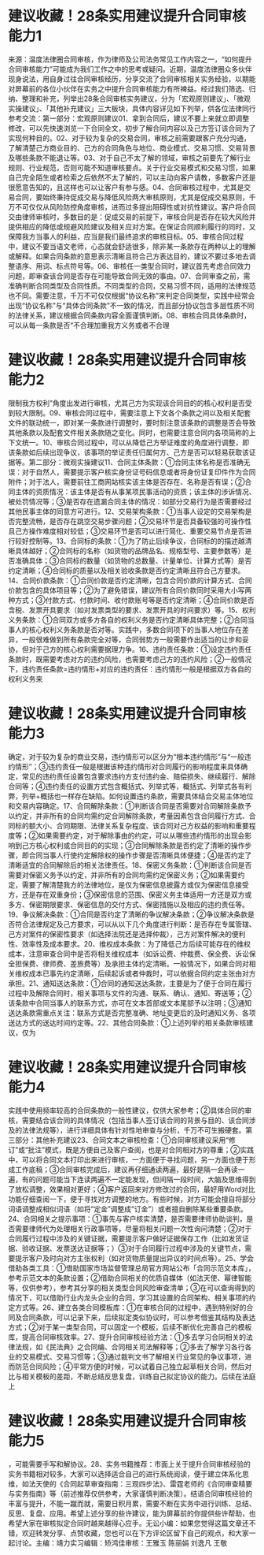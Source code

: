 # 建议收藏！28条实用建议提升合同审核能力1

来源：温度法律圈合同审核，作为律师及公司法务常见工作内容之一，“如何提升合同审核能力”可能成为我们工作之中的思考或疑问。近期，温度法律圈众多伙伴现身说法，用自身过往合同审核经历，分享交流了合同审核相关实务经验，以期能对屏幕前的各位小伙伴在实务之中提升合同审核能力有所裨益。经过我们筛选、归纳、整理和补充，列举出28条合同审核实务建议，分为「宏观原则建议」、「微观实操建议」、「其他补充建议」三大板块，具体内容详见如下列举，供各位法律同行参考交流：第一部分：宏观原则建议01、拿到合同后，建议不要上来就立即调整修改，可以先快速浏览一下合同全文，初步了解合同内容以及己方签订该合同为了实现何种目的。02、对于较为复杂的交易合同，审核之前需要跟客户充分沟通，了解清楚己方商业目的、己方的合同角色与地位、商业模式、交易习惯、交易背景及哪些条款不能退让等。03、对于自己不太了解的领域，审核之前要先了解行业规则、行业规范，否则可能不知道审核要点。关于行业交易模式和交易习惯，如果自己完全陌生或者检索之后依然不太了解的，可以主动向客户请教，多数客户还是很愿意告知的，且这样也可以让客户有参与感。04、合同审核过程中，尤其是交易合同，要始终秉持促成交易与降低风险两大审核原则，尤其是促成交易原则，千万不可仅仅从风险防控角度审核，进而过多提出阻碍性或对抗性建议。客户将合同交由律师审核时，多数目的是：促成交易的前提下，审核合同是否存在较大风险并提供相应的降低或规避风险建议及相关应对方案。在保证合同顺利履行的同时，又保障我方当事人的利益，应当是我们最终追求的审核目标。05、审核合同过程中，建议不要当语文老师，心态就会舒适很多，除非某一条款存在两种以上的理解或解释。如果合同条款的意思表示清晰且符合己方表达目的，建议不要过多地去调整语序、用词、标点符号等。06、审核任一类型合同时，建议首先考虑合同效力问题，即审查该合同是否存在可能导致合同无效的事由。07、合同审查之前，需准确判断合同类型及合同性质。不同类型的合同，交易习惯不同，适用的法律规范也不同。需要注意，千万不可仅仅根据“协议名称”来判定合同类型，实践中经常会出现“协议名称”与“具体合同条款”不一致的情况，而且部分协议包含多层性质不同的法律关系，建议根据合同条款内容全面谨慎判断。08、审核合同具体条款时，可以从每一条款是否“不合理加重我方义务或者不合理

# 建议收藏！28条实用建议提升合同审核能力2

限制我方权利”角度出发进行审核，尤其己方为实现该合同目的的核心权利是否受到较大限制。09、审核合同过程中，需要注意上下文各个条款之间以及相关配套文件的联动统一，即对某一条款进行调整时，要时刻注意该条款的调整是否会导致其他条款以及配套文件相关条款随之变化。同时，也需要注意合同内各项简称的上下文统一。10、审核合同过程中，可以从降低己方举证难度的角度进行调整，即该条款如后续出现争议，该事项的举证责任归属何方、己方是否可以轻易获取该证据等。第二部分：微观实操建议11、合同主体条款：①合同主体名称是否准确无误：对于自然人，需要提示客户核实身份证号码信息或者将身份证复印件作为合同附件；对于法人，需要前往工商网站核实该主体是否存在、名称是否有误；②合同主体的资质情况：该主体是否有从事某项民事活动的资质；该主体的涉诉情况、被处罚情况等；③是否存在遗漏合同主体的情况：如部分交易行为是否需要经过其他民事主体的同意方可进行。12、交易架构条款：①当事人设定的交易架构是否完整流畅，是否存在跳空交易步骤问题；②交易环节是否具备较强的可操作性且己方操作难度相对较低；③交易环节是否可以进行简化、重要交易节点是否进行较好控制等。13、合同标的条款：①为了防止后续争议，合同标的的描述越清晰具体越好；②合同标的名称（如货物的品牌品名、规格型号、主要参数等）是否准确具体；③合同标的数量（如货物的总数量、计量单位、计算方式等）是否约定清晰；④合同标的质量以及相关验收条款是否约定清晰且符合己方要求。14、合同价款条款：①合同价款是否约定清晰，包含合同价款的计算方式、合同价款包含的具体项目等；②为了避免错误，建议所有合同价款同时采用大小写两种方式；③付款方式、付款时间、收付款账号等是否约定清晰；④合同价款是否含税、发票开具要求（如对发票类型的要求、发票开具的时间要求）等。15、权利义务条款：①合同双方或多方各自的权利义务是否约定清晰具体完整；②合同当事人的核心权利义务条款是否对等。实践中，多数合同项下的当事人地位存在差异，一般很难做到所有条款完全对等，合同弱势方一般需要作出适当的让步和妥协，但对于己方的核心权利需要据理力争。16、违约责任条款：①设定违约责任条款时，既需要考虑对方的违约风险，也需要考虑己方的违约风险；②一般情况下，违约责任条款=违约情形+对应的违约责任：违约情形一般是根据双方各自的权利义务来

# 建议收藏！28条实用建议提升合同审核能力3

确定，对于较为复杂的商业交易，违约情形可以区分为“根本违约情形”与“一般违约情形”；③违约责任一般是根据该种违约情形对合同履行的影响程度来具体确定，常见的违约责任设置包含要求违约方支付违约金、赔偿损失、继续履行、解除合同等；④违约责任的设置方式包含概括式、列举式等，概括式、列举式各有利弊，列举+概括也一样存在缺陷。如何设置违约条款，需要具体结合交易主体地位和交易内容确定。17、合同解除条款：①判断该合同是否需要对合同解除条款予以约定，并非所有的合同均需约定合同解除条款，考量因素包含合同履行方式、合同标的额大小、合同期限、法律关系复杂程度、该合同对己方权益的影响和重要程度等；②如果需要约定，对于解除事由的约定，可以从哪些违约情形的出现会影响到己方核心权利或合同目的的实现；③合同解除条款是否约定了清晰的操作步骤，即合同当事人行使约定解除权的操作步骤是否清晰具体便捷；④是否约定了清晰适宜的合同解除后的相关法律责任。18、保密义务条款：①判断该合同是否需要对保密义务予以约定，并非所有的合同均需约定保密义务；②如果需要约定，需要了解清楚我方的法律地位，是仅为保密信息披露方或仅为保密信息接受方，还是存在双重身份；③保密信息的范围、保密义务主体适用一方还是双方或多方、保密期限要求、保密信息的交付方式、保密措施以及相应的违约责任等。19、争议解决条款：①合同是否约定了清晰的争议解决条款；②争议解决条款是否符合法律规定及己方要求，可以从以下几个角度进行判断：是否存在专属管辖、己方对案件的保密性要求（如选择法院还是选择仲裁），己方对案件解决的便利性、效率性及成本要求。20、维权成本条款：为了降低己方后续可能存在的维权成本，注意审查合同中是否将相关维权成本（如诉讼费、仲裁费、保全费、诉讼保全担保费、律师费、差旅费等）及承担主体约定清晰。一般情况下，如果合同对相关维权成本已事先约定清晰，后续起诉或者仲裁时，可以依据合同约定主张由对方承担。21、通知送达条款：①合同的通知送达条款，主要是为了便于合同在履行过程中及解除合同时，相关事项与文件的沟通、联系、确认、通知、寄送等；②该条款中合同当事人的联系方式，亦可在文本首部或文本尾部予以注明；③通知送达条款需重点关注：联系方式是否完整准确、地址变更后的及时通知义务、各项送达方式的送达时间约定等。22、其他合同条款：①上述列举的相关条款审核建议，仅为

# 建议收藏！28条实用建议提升合同审核能力4

实践中使用频率较高的合同条款的一般性建议，仅供大家参考；②具体合同的审核，需要结合该合同的具体情况（包括当事人签订该合同的背景与目的、该合同涉及的法律法规等），进行详细具体有针对性地审查与分析，千万不可生搬硬套。第三部分：其他补充建议23、合同文本之审核检查：①合同审核建议采用“修订”或“批注”模式，既是方便自己及客户查阅，也是对合同相对方的尊重；②实践中，可以将合同文本打印出来进行审核，一方面便于寻找问题，另一方面也便于形成工作底稿；③合同审核完成后，建议再仔细通读两遍，最好是隔一会再读一遍，有的问题可能当下连读两遍不一定能发现，但间隔一段时间，大脑及思维得到了放松调整，效果相对更好；④客户返回来对方修改过的合同，最好用Word对比功能仔细查阅一下，便于寻找对方调整的地方。有些时候，对方可能会擅自将部分词语调整成相似词语（如将“定金”调整成“订金”）或者擅自删除某些重要条款。24、合同相关之提示事项：①事先与客户核实清楚，是否需要律师协助谈判，是否需要律师代为处理相关行政事项等，尽量将相关问题一次性询问清楚；②对于合同履行过程中涉及的关键证据，需要提示客户做好证据保存工作（比如发货证据、验收证据、发票送达证据等；）③对于合同履行过程中涉及的关键节点，需要提示客户及时向对方主张权利（如对货物质量提出异议的时间点等）。25、学会借助各类工具：①借助国家市场监督管理总局官方网站公布「合同示范文本库」，参考示范文本的条款设置；②借助合同相关的优质自媒体（如法天使、幂律智能等，仅供参考），参考其分享的相关类型合同风险审查清单；③在可以查询得到的情况下，可以借助行业内龙头企业的合同，学习其设置的合同架构、相关事项的约定方式等。26、建立各类合同模板库：①在审核合同的过程中，遇到特别好的合同及合同条款，可以记录下来，后续拟定类似协议时，可以参考借鉴其结构及表达方式；②对于某一类型合同，可以固定一个模板，后续不断优化完善自己的模板库，提高合同审核效率。27、提升合同审核经验方法：①多去学习合同相关的法律法规，如《民法典》之合同编、合同相关司法解释等；②多去了解学习各行各业的交易模式、交易习惯等；③通过裁判文书了解相关行业常见的争议事项，进而防范合同风险；④平常方便的时候，可以试着自己独立起草相关合同，然后对比与相关模板的差距，不断总结反思复盘，训练自己拟定协议的能力。后续在法庭上

# 建议收藏！28条实用建议提升合同审核能力5

，可能需要手写和解协议。28、实务书籍推荐：市面上关于提升合同审核经验的实务书籍相对较多，大家可以选择适合自己的进行系统阅读，便于建立体系化思维，如法天使的《合同起草审查指南：三观四步法》、雷霆老师的《合同审查精要与实务指南》等（前述推荐仅供参考，大家谨慎判断决策）。结语合同审核经验的丰富与提升，不能一蹴而就，需要日积月累，需要不断在实务中进行训练、总结、反思、复盘、应用。希望上述分享的些许建议，能为屏幕前的你提供些许帮助，也希望大家在审核拟定合同时越来越得心应手。无讼小编：如果您觉得这篇文章还不错，欢迎转发分享、点赞收藏，您也可以在下方评论区留下自己的观点，和大家一起讨论。主编：靖力实习编辑：矫鸿佳审核：王雅玉 陈丽娟 刘逸凡 王敬

